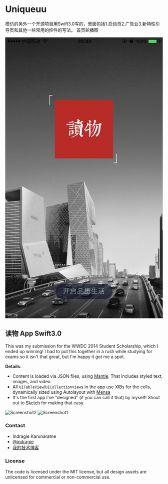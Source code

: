 # Uniqueuu
模仿的另外一个开源项目用Swift3.0写的，里面包括1.启动页2.广告业3.新特性引导页和其他一些常用的控件的写法。
首页轮播图

![屏幕截图](https://github.com/BBC6BAE9/Uniqueuu/raw/master/Screenshots/1.png)


## 读物 App Swift3.0
This was my submission for the WWDC 2014 Student Scholarship, which I ended up winning! I had to put this together in a rush while studying for exams so it isn't that great, but I'm happy it got me a spot.

**Details**:

* Content is loaded via JSON files, using [Mantle](https://github.com/Mantle/Mantle). That includes styled text, images, and video.
* All `UITableView`/`UICollectionView`s in the app use XIBs for the cells, dynamically sized using Autolayout with [Mensa](https://github.com/jordanekay/Mensa)
* It's the first app I've "designed" (if you can call it that) by myself! Shout out to [Sketch](http://bohemiancoding.com/sketch/) for making that easy.


![Screenshot2](https://raw.githubusercontent.com/indragiek/WWDC-2014/master/screenshot2.png)
![Screenshot1](https://raw.githubusercontent.com/indragiek/WWDC-2014/master/screenshot1.png)


### Contact

* Indragie Karunaratne
* [@indragie](http://twitter.com/indragie)
* [我的技术博客](http://blog.csdn.net/huanghuanghonghong)


### License

The code is licensed under the MIT license, but all design assets are unlicensed for commercial or non-commercial use.


